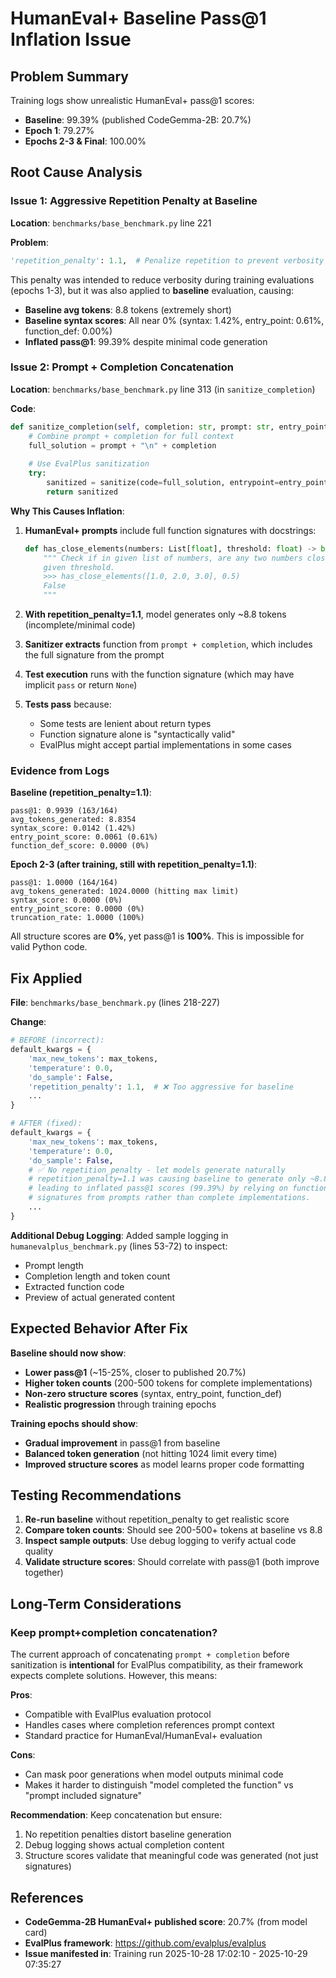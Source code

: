 # HumanEval+ Baseline Pass@1 Inflation Issue

## Problem Summary

Training logs show unrealistic HumanEval+ pass@1 scores:
- **Baseline**: 99.39% (published CodeGemma-2B: 20.7%)
- **Epoch 1**: 79.27% 
- **Epochs 2-3 & Final**: 100.00%

## Root Cause Analysis

### Issue 1: Aggressive Repetition Penalty at Baseline

**Location**: `benchmarks/base_benchmark.py` line 221

**Problem**:
```python
'repetition_penalty': 1.1,  # Penalize repetition to prevent verbosity
```

This penalty was intended to reduce verbosity during training evaluations (epochs 1-3), but it was also applied to **baseline** evaluation, causing:

- **Baseline avg tokens**: 8.8 tokens (extremely short)
- **Baseline syntax scores**: All near 0% (syntax: 1.42%, entry_point: 0.61%, function_def: 0.00%)
- **Inflated pass@1**: 99.39% despite minimal code generation

### Issue 2: Prompt + Completion Concatenation

**Location**: `benchmarks/base_benchmark.py` line 313 (in `sanitize_completion`)

**Code**:
```python
def sanitize_completion(self, completion: str, prompt: str, entry_point: Optional[str] = None) -> str:
    # Combine prompt + completion for full context
    full_solution = prompt + "\n" + completion
    
    # Use EvalPlus sanitization
    try:
        sanitized = sanitize(code=full_solution, entrypoint=entry_point)
        return sanitized
```

**Why This Causes Inflation**:

1. **HumanEval+ prompts** include full function signatures with docstrings:
   ```python
   def has_close_elements(numbers: List[float], threshold: float) -> bool:
       """ Check if in given list of numbers, are any two numbers closer to each other than
       given threshold.
       >>> has_close_elements([1.0, 2.0, 3.0], 0.5)
       False
       """
   ```

2. **With repetition_penalty=1.1**, model generates only ~8.8 tokens (incomplete/minimal code)

3. **Sanitizer extracts** function from `prompt + completion`, which includes the full signature from the prompt

4. **Test execution** runs with the function signature (which may have implicit `pass` or return `None`)

5. **Tests pass** because:
   - Some tests are lenient about return types
   - Function signature alone is "syntactically valid"
   - EvalPlus might accept partial implementations in some cases

### Evidence from Logs

**Baseline (repetition_penalty=1.1)**:
```
pass@1: 0.9939 (163/164)
avg_tokens_generated: 8.8354
syntax_score: 0.0142 (1.42%)
entry_point_score: 0.0061 (0.61%)
function_def_score: 0.0000 (0%)
```

**Epoch 2-3 (after training, still with repetition_penalty=1.1)**:
```
pass@1: 1.0000 (164/164)
avg_tokens_generated: 1024.0000 (hitting max limit)
syntax_score: 0.0000 (0%)
entry_point_score: 0.0000 (0%)
truncation_rate: 1.0000 (100%)
```

All structure scores are **0%**, yet pass@1 is **100%**. This is impossible for valid Python code.

## Fix Applied

**File**: `benchmarks/base_benchmark.py` (lines 218-227)

**Change**:
```python
# BEFORE (incorrect):
default_kwargs = {
    'max_new_tokens': max_tokens,
    'temperature': 0.0,
    'do_sample': False,
    'repetition_penalty': 1.1,  # ❌ Too aggressive for baseline
    ...
}

# AFTER (fixed):
default_kwargs = {
    'max_new_tokens': max_tokens,
    'temperature': 0.0,
    'do_sample': False,
    # ✅ No repetition_penalty - let models generate naturally
    # repetition_penalty=1.1 was causing baseline to generate only ~8.8 tokens,
    # leading to inflated pass@1 scores (99.39%) by relying on function 
    # signatures from prompts rather than complete implementations.
    ...
}
```

**Additional Debug Logging**:
Added sample logging in `humanevalplus_benchmark.py` (lines 53-72) to inspect:
- Prompt length
- Completion length and token count
- Extracted function code
- Preview of actual generated content

## Expected Behavior After Fix

**Baseline should now show**:
- **Lower pass@1** (~15-25%, closer to published 20.7%)
- **Higher token counts** (200-500 tokens for complete implementations)
- **Non-zero structure scores** (syntax, entry_point, function_def)
- **Realistic progression** through training epochs

**Training epochs should show**:
- **Gradual improvement** in pass@1 from baseline
- **Balanced token generation** (not hitting 1024 limit every time)
- **Improved structure scores** as model learns proper code formatting

## Testing Recommendations

1. **Re-run baseline** without repetition_penalty to get realistic score
2. **Compare token counts**: Should see 200-500+ tokens at baseline vs 8.8
3. **Inspect sample outputs**: Use debug logging to verify actual code quality
4. **Validate structure scores**: Should correlate with pass@1 (both improve together)

## Long-Term Considerations

### Keep prompt+completion concatenation?

The current approach of concatenating `prompt + completion` before sanitization is **intentional** for EvalPlus compatibility, as their framework expects complete solutions. However, this means:

**Pros**:
- Compatible with EvalPlus evaluation protocol
- Handles cases where completion references prompt context
- Standard practice for HumanEval/HumanEval+ evaluation

**Cons**:
- Can mask poor generations when model outputs minimal code
- Makes it harder to distinguish "model completed the function" vs "prompt included signature"

**Recommendation**: Keep concatenation but ensure:
1. No repetition penalties distort baseline generation
2. Debug logging shows actual completion content
3. Structure scores validate that meaningful code was generated (not just signatures)

## References

- **CodeGemma-2B HumanEval+ published score**: 20.7% (from model card)
- **EvalPlus framework**: https://github.com/evalplus/evalplus
- **Issue manifested in**: Training run 2025-10-28 17:02:10 - 2025-10-29 07:35:27
